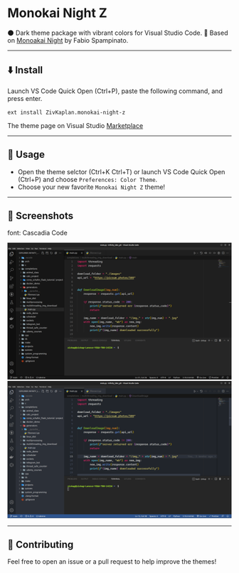 # Monokai Night Z

🌑 Dark theme package with vibrant colors for Visual Studio Code.
🍴 Based on [Monoakai Night](https://github.com/fabiospampinato/vscode-monokai-night) by Fabio Spampinato.

---

## ⬇️ Install

Launch VS Code Quick Open (Ctrl+P), paste the following command, and press enter.

```shell
ext install ZivKaplan.monokai-night-z
```

The theme page on Visual Studio [Marketplace](https://marketplace.visualstudio.com/items?itemName=ZivKaplan.monokai-night-z)

---

## 🏁 Usage

-   Open the theme selctor (Ctrl+K Ctrl+T) or launch VS Code Quick Open (Ctrl+P) and choose `Preferences: Color Theme`.
-   Choose your new favorite `Monokai Night Z` theme!

---

## 📸 Screenshots

font: Cascadia Code

<img src="media/python-dark.png" alt="python dark theme screenshot" width="600"/>

<img src="media/python-blue.png" alt="python blue theme screenshot" width="600"/>

---

## 🌱 Contributing

Feel free to open an issue or a pull request to help improve the themes!
